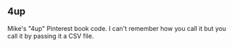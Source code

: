 4up
--

Mike's "4up" Pinterest book code. I can't remember how you call it but you call
it by passing it a CSV file.
